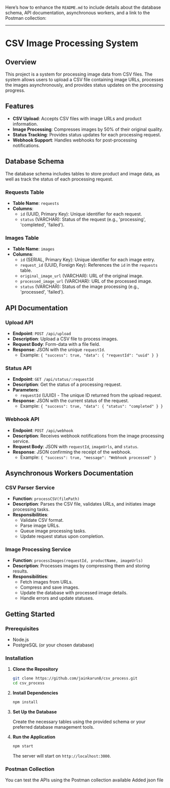 Here’s how to enhance the `README.md` to include details about the database schema, API documentation, asynchronous workers, and a link to the Postman collection:

---

# CSV Image Processing System

## Overview

This project is a system for processing image data from CSV files. The system allows users to upload a CSV file containing image URLs, processes the images asynchronously, and provides status updates on the processing progress.

## Features

- **CSV Upload**: Accepts CSV files with image URLs and product information.
- **Image Processing**: Compresses images by 50% of their original quality.
- **Status Tracking**: Provides status updates for each processing request.
- **Webhook Support**: Handles webhooks for post-processing notifications.

## Database Schema

The database schema includes tables to store product and image data, as well as track the status of each processing request.

### Requests Table

- **Table Name**: `requests`
- **Columns**:
  - `id` (UUID, Primary Key): Unique identifier for each request.
  - `status` (VARCHAR): Status of the request (e.g., 'processing', 'completed', 'failed').

### Images Table

- **Table Name**: `images`
- **Columns**:
  - `id` (SERIAL, Primary Key): Unique identifier for each image entry.
  - `request_id` (UUID, Foreign Key): References the `id` in the `requests` table.
  - `original_image_url` (VARCHAR): URL of the original image.
  - `processed_image_url` (VARCHAR): URL of the processed image.
  - `status` (VARCHAR): Status of the image processing (e.g., 'processed', 'failed').

## API Documentation

### Upload API

- **Endpoint**: `POST /api/upload`
- **Description**: Upload a CSV file to process images.
- **Request Body**: Form-data with a file field.
- **Response**: JSON with the unique `requestId`.
  - Example: `{ "success": true, "data": { "requestId": "uuid" } }`

### Status API

- **Endpoint**: `GET /api/status/:requestId`
- **Description**: Get the status of a processing request.
- **Parameters**: 
  - `requestId` (UUID) - The unique ID returned from the upload request.
- **Response**: JSON with the current status of the request.
  - Example: `{ "success": true, "data": { "status": "completed" } }`

### Webhook API

- **Endpoint**: `POST /api/webhook`
- **Description**: Receives webhook notifications from the image processing service.
- **Request Body**: JSON with `requestId`, `imageUrls`, and `status`.
- **Response**: JSON confirming the receipt of the webhook.
  - Example: `{ "success": true, "message": "Webhook processed" }`

## Asynchronous Workers Documentation

### CSV Parser Service

- **Function**: `processCSV(filePath)`
- **Description**: Parses the CSV file, validates URLs, and initiates image processing tasks.
- **Responsibilities**:
  - Validate CSV format.
  - Parse image URLs.
  - Queue image processing tasks.
  - Update request status upon completion.

### Image Processing Service

- **Function**: `processImages(requestId, productName, imageUrls)`
- **Description**: Processes images by compressing them and storing results.
- **Responsibilities**:
  - Fetch images from URLs.
  - Compress and save images.
  - Update the database with processed image details.
  - Handle errors and update statuses.

## Getting Started

### Prerequisites

- Node.js
- PostgreSQL (or your chosen database)

### Installation

1. **Clone the Repository**

   ```bash
   git clone https://github.com/jainkarun8/csv_process.git
   cd csv_process
   ```

2. **Install Dependencies**

   ```bash
   npm install
   ```

3. **Set Up the Database**

   Create the necessary tables using the provided schema or your preferred database management tools.

4. **Run the Application**

   ```bash
   npm start
   ```

   The server will start on `http://localhost:3000`.

### Postman Collection

You can test the APIs using the Postman collection available
Added json file 

